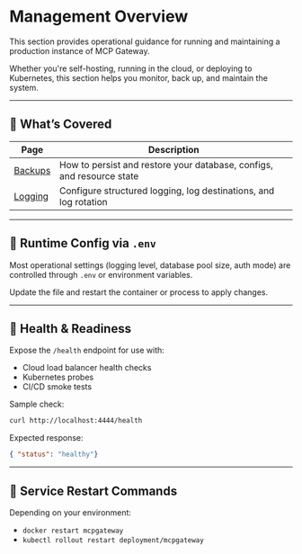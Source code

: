 # Management Overview

This section provides operational guidance for running and maintaining a production instance of MCP Gateway.

Whether you're self-hosting, running in the cloud, or deploying to Kubernetes, this section helps you monitor, back up, and maintain the system.

---

## 🧭 What’s Covered

| Page | Description |
|------|-------------|
| [Backups](backup.md) | How to persist and restore your database, configs, and resource state |
| [Logging](logging.md) | Configure structured logging, log destinations, and log rotation |

---

## 🔐 Runtime Config via `.env`

Most operational settings (logging level, database pool size, auth mode) are controlled through `.env` or environment variables.

Update the file and restart the container or process to apply changes.

---

## 🧪 Health & Readiness

Expose the `/health` endpoint for use with:

- Cloud load balancer health checks
- Kubernetes probes
- CI/CD smoke tests

Sample check:

```bash
curl http://localhost:4444/health
```

Expected response:

```json
{ "status": "healthy"}
```

---

## 🔁 Service Restart Commands

Depending on your environment:

* `docker restart mcpgateway`
* `kubectl rollout restart deployment/mcpgateway`

